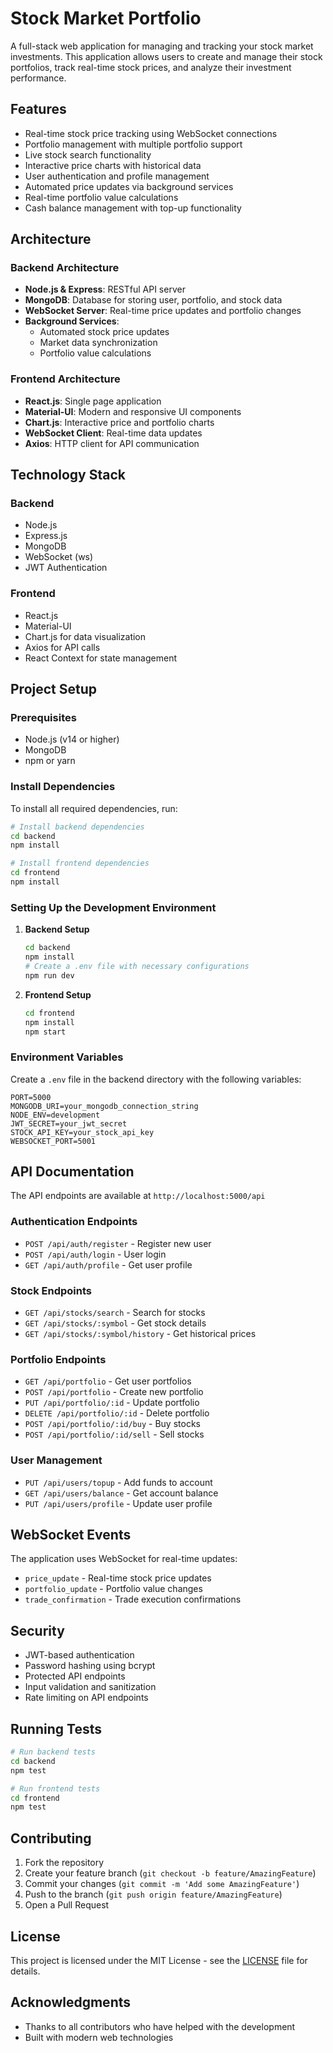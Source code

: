 # Stock Market Portfolio

A full-stack web application for managing and tracking your stock market investments. This application allows users to create and manage their stock portfolios, track real-time stock prices, and analyze their investment performance.

## Features

- Real-time stock price tracking using WebSocket connections
- Portfolio management with multiple portfolio support
- Live stock search functionality
- Interactive price charts with historical data
- User authentication and profile management
- Automated price updates via background services
- Real-time portfolio value calculations
- Cash balance management with top-up functionality

## Architecture

### Backend Architecture
- **Node.js & Express**: RESTful API server
- **MongoDB**: Database for storing user, portfolio, and stock data
- **WebSocket Server**: Real-time price updates and portfolio changes
- **Background Services**: 
  - Automated stock price updates
  - Market data synchronization
  - Portfolio value calculations

### Frontend Architecture
- **React.js**: Single page application
- **Material-UI**: Modern and responsive UI components
- **Chart.js**: Interactive price and portfolio charts
- **WebSocket Client**: Real-time data updates
- **Axios**: HTTP client for API communication

## Technology Stack

### Backend
- Node.js
- Express.js
- MongoDB
- WebSocket (ws)
- JWT Authentication

### Frontend
- React.js
- Material-UI
- Chart.js for data visualization
- Axios for API calls
- React Context for state management

## Project Setup

### Prerequisites
- Node.js (v14 or higher)
- MongoDB
- npm or yarn

### Install Dependencies

To install all required dependencies, run:
```bash
# Install backend dependencies
cd backend
npm install

# Install frontend dependencies
cd frontend
npm install
```

### Setting Up the Development Environment

1. **Backend Setup**
   ```bash
   cd backend
   npm install
   # Create a .env file with necessary configurations
   npm run dev
   ```

2. **Frontend Setup**
   ```bash
   cd frontend
   npm install
   npm start
   ```

### Environment Variables

Create a `.env` file in the backend directory with the following variables:
```
PORT=5000
MONGODB_URI=your_mongodb_connection_string
NODE_ENV=development
JWT_SECRET=your_jwt_secret
STOCK_API_KEY=your_stock_api_key
WEBSOCKET_PORT=5001
```

## API Documentation

The API endpoints are available at `http://localhost:5000/api`

### Authentication Endpoints
- `POST /api/auth/register` - Register new user
- `POST /api/auth/login` - User login
- `GET /api/auth/profile` - Get user profile

### Stock Endpoints
- `GET /api/stocks/search` - Search for stocks
- `GET /api/stocks/:symbol` - Get stock details
- `GET /api/stocks/:symbol/history` - Get historical prices

### Portfolio Endpoints
- `GET /api/portfolio` - Get user portfolios
- `POST /api/portfolio` - Create new portfolio
- `PUT /api/portfolio/:id` - Update portfolio
- `DELETE /api/portfolio/:id` - Delete portfolio
- `POST /api/portfolio/:id/buy` - Buy stocks
- `POST /api/portfolio/:id/sell` - Sell stocks

### User Management
- `PUT /api/users/topup` - Add funds to account
- `GET /api/users/balance` - Get account balance
- `PUT /api/users/profile` - Update user profile

## WebSocket Events

The application uses WebSocket for real-time updates:
- `price_update` - Real-time stock price updates
- `portfolio_update` - Portfolio value changes
- `trade_confirmation` - Trade execution confirmations

## Security

- JWT-based authentication
- Password hashing using bcrypt
- Protected API endpoints
- Input validation and sanitization
- Rate limiting on API endpoints

## Running Tests

```bash
# Run backend tests
cd backend
npm test

# Run frontend tests
cd frontend
npm test
```

## Contributing

1. Fork the repository
2. Create your feature branch (`git checkout -b feature/AmazingFeature`)
3. Commit your changes (`git commit -m 'Add some AmazingFeature'`)
4. Push to the branch (`git push origin feature/AmazingFeature`)
5. Open a Pull Request

## License

This project is licensed under the MIT License - see the [LICENSE](LICENSE) file for details.

## Acknowledgments

- Thanks to all contributors who have helped with the development
- Built with modern web technologies 

